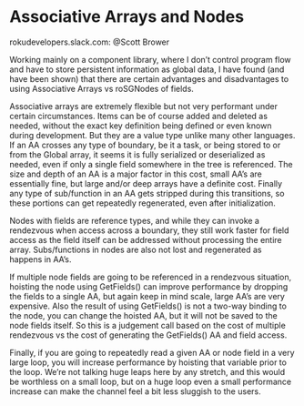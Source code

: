 # Associative Arrays and Nodes
rokudevelopers.slack.com: @Scott Brower

Working mainly on a component library, where I don’t control program flow and have to store persistent information as global data, I have found (and have been shown) that there are certain advantages and disadvantages to using Associative Arrays vs roSGNodes of fields.

Associative arrays are extremely flexible but not very performant under certain circumstances.  Items can be of course added and deleted as needed, without the exact key definition being defined or even known during development.  But they are a value type unlike many other languages.  If an AA crosses any type of boundary, be it a task, or being stored to or from the Global array, it seems it is fully serialized or deserialized as needed, even if only a single field somewhere in the tree is referenced.  The size and depth of an AA is a major factor in this cost, small AA’s are essentially fine, but large and/or deep arrays have a definite cost.  Finally any type of sub/function in an AA gets stripped during this transitions, so these portions can get repeatedly regenerated, even after initialization.

Nodes with fields are reference types, and while they can invoke a rendezvous when access across a boundary, they still work faster for field access as the field itself can be addressed without processing the entire array.  Subs/functions in nodes are also not lost and regenerated as happens in AA’s.

If multiple node fields are going to be referenced in a rendezvous situation, hoisting the node using GetFields() can improve performance by dropping the fields to a single AA, but again keep in mind scale, large AA’s are very expensive.  Also the result of using GetFields() is not a two-way binding to the node, you can change the hoisted AA, but it will not be saved to the node fields itself.  So this is a judgement call based on the cost of multiple rendezvous vs the cost of generating the GetFields() AA and field access.

Finally, if you are going to repeatedly read a given AA or node field in a very large loop, you will increase performance by hoisting that variable prior to the loop. We’re not talking huge leaps here by any stretch, and this would be worthless on a small loop, but on a huge loop even a small performance increase can make the channel feel a bit less sluggish to the users.
